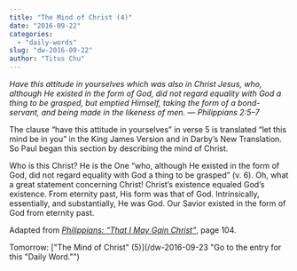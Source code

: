 ```yaml
---
title: "The Mind of Christ (4)"
date: "2016-09-22"
categories: 
  - "daily-words"
slug: "dw-2016-09-22"
author: "Titus Chu"
---
```


_Have this attitude in yourselves which was also in Christ Jesus, who, although He existed in the form of God, did not regard equality with God a thing to be grasped, but emptied Himself, taking the form of a bond-servant, and being made in the likeness of men._ _— Philippians 2:5–7_

The clause “have this attitude in yourselves” in verse 5 is translated “let this mind be in you” in the King James Version and in Darby’s New Translation. So Paul began this section by describing the mind of Christ.

Who is this Christ? He is the One “who, although He existed in the form of God, did not regard equality with God a thing to be grasped” (v. 6). Oh, what a great statement concerning Christ! Christ’s existence equaled God’s existence. From eternity past, His form was that of God. Intrinsically, essentially, and substantially, He was God. Our Savior existed in the form of God from eternity past.

Adapted from _[Philippians: “That I May Gain Christ”](/book-philippians/ "Go to the listing for this book.")_, page 104.

Tomorrow: ["The Mind of Christ" (5)](/dw-2016-09-23 "Go to the entry for this "Daily Word."")
